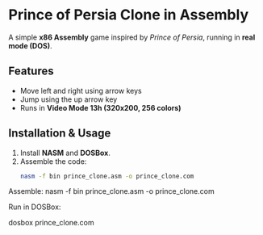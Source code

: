 # Prince of Persia Clone in Assembly

A simple **x86 Assembly** game inspired by *Prince of Persia*, running in **real mode (DOS)**.

## Features
- Move left and right using arrow keys
- Jump using the up arrow key
- Runs in **Video Mode 13h (320x200, 256 colors)**

## Installation & Usage
1. Install **NASM** and **DOSBox**.
2. Assemble the code:
   ```bash
   nasm -f bin prince_clone.asm -o prince_clone.com
Assemble:
nasm -f bin prince_clone.asm -o prince_clone.com

Run in DOSBox:

dosbox prince_clone.com
